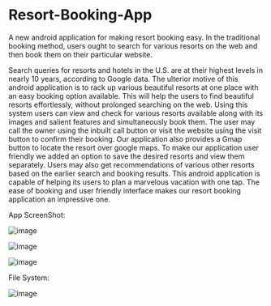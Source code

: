 # Resort-Booking-App
A new android application for making resort booking easy. In the traditional booking method, users ought to search for various resorts on the web and then book them on their particular website.

Search queries for resorts and hotels in the U.S. are at their highest levels in nearly 10 years, according to Google data. The ulterior motive of this android
application is to rack up various beautiful resorts at one place with an easy booking option
available. This will help the users to find beautiful resorts effortlessly, without prolonged
searching on the web. Using this system users can view and check for various resorts available
along with its images and salient features and simultaneously book them. The user may call the
owner using the inbuilt call button or visit the website using the visit button to confirm their
booking. Our application also provides a Gmap button to locate the resort over google maps. To
make our application user friendly we added an option to save the desired resorts and view them
separately. Users may also get recommendations of various other resorts based on the earlier
search and booking results. This android application is capable of helping its users to plan a
marvelous vacation with one tap. The ease of booking and user friendly interface makes our
resort booking application an impressive one.

App ScreenShot:

![image](https://github.com/user-attachments/assets/17facb8a-8e94-4c2e-aa44-e8eb59f095ae)


![image](https://github.com/user-attachments/assets/6b3c67fd-65f1-4978-b1d0-60b494b9af4c)


![image](https://github.com/user-attachments/assets/b10eaa5b-34ce-4e99-ae73-5d37cf15b96d)

File System:

![image](https://github.com/user-attachments/assets/26e341ad-72c0-441a-bfbe-27f1ffbfba51)
